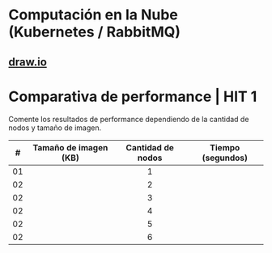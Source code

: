# Computación en la Nube (Kubernetes / RabbitMQ)

## [draw.io](https://app.diagrams.net/#G1Vyh84oVufldWJn5FWIVCsCYhydlEjUd1#%7B%22pageId%22%3A%229nd7Xhr774xgJWUf5Zhs%22%7D)

# Comparativa de performance | HIT 1

Comente los resultados de performance dependiendo de la cantidad de nodos y tamaño de imagen.

|  #  | Tamaño de imagen (KB) | Cantidad de nodos | Tiempo (segundos) |
| :-: | :-------------------: | :---------------: | :---------------: |
| 01  |                       |         1         |                   |
| 02  |                       |         2         |                   |
| 02  |                       |         3         |                   |
| 02  |                       |         4         |                   |
| 02  |                       |         5         |                   |
| 02  |                       |         6         |                   |
